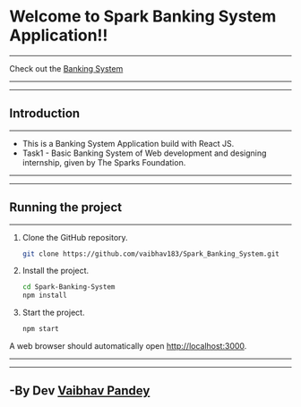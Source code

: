 # Welcome to Spark Banking System Application!!
***

Check out the [Banking System](https://6287f281e285c42d226f387c--genuine-cobbler-688288.netlify.app/#/)


***
***
## Introduction
***

  - This is a Banking System Application build with React JS.
  - Task1 - Basic Banking System of Web development and designing internship, given by The Sparks Foundation.

***
***


## Running the project
***

1. Clone the GitHub repository.

    ```bash
    git clone https://github.com/vaibhav183/Spark_Banking_System.git
    ```

2. Install the project.

    ```bash
    cd Spark-Banking-System
    npm install
    ```

3. Start the project. 

    ```bash
    npm start
    ```

A web browser should automatically open [http://localhost:3000](http://localhost:3000).

***
***

## -By Dev [Vaibhav Pandey](https://github.com/vaibhav183)
